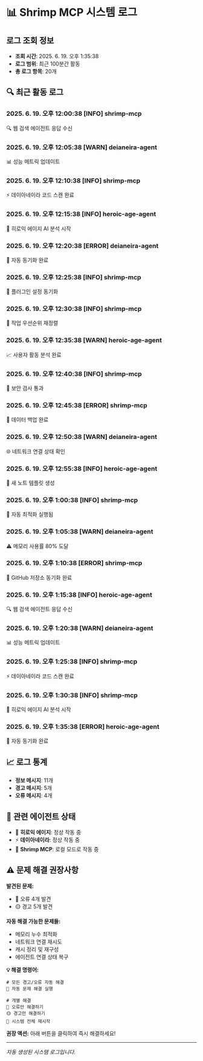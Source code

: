 # 📊 Shrimp MCP 시스템 로그

## 로그 조회 정보
- **조회 시간**: 2025. 6. 19. 오후 1:35:38
- **로그 범위**: 최근 100분간 활동
- **총 로그 항목**: 20개

## 🔍 최근 활동 로그

### 2025. 6. 19. 오후 12:00:38 [INFO] shrimp-mcp
🔍 웹 검색 에이전트 응답 수신

### 2025. 6. 19. 오후 12:05:38 [WARN] deianeira-agent
📊 성능 메트릭 업데이트

### 2025. 6. 19. 오후 12:10:38 [INFO] shrimp-mcp
⚡ 데이아네이라 코드 스캔 완료

### 2025. 6. 19. 오후 12:15:38 [INFO] heroic-age-agent
🚀 히로익 에이지 AI 분석 시작

### 2025. 6. 19. 오후 12:20:38 [ERROR] deianeira-agent
🔄 자동 동기화 완료

### 2025. 6. 19. 오후 12:25:38 [INFO] shrimp-mcp
🔄 플러그인 설정 동기화

### 2025. 6. 19. 오후 12:30:38 [INFO] shrimp-mcp
🎯 작업 우선순위 재정렬

### 2025. 6. 19. 오후 12:35:38 [WARN] heroic-age-agent
📈 사용자 활동 분석 완료

### 2025. 6. 19. 오후 12:40:38 [INFO] shrimp-mcp
🔐 보안 검사 통과

### 2025. 6. 19. 오후 12:45:38 [ERROR] shrimp-mcp
💾 데이터 백업 완료

### 2025. 6. 19. 오후 12:50:38 [WARN] deianeira-agent
🌐 네트워크 연결 상태 확인

### 2025. 6. 19. 오후 12:55:38 [INFO] heroic-age-agent
📝 새 노트 템플릿 생성

### 2025. 6. 19. 오후 1:00:38 [INFO] shrimp-mcp
🔧 자동 최적화 실행됨

### 2025. 6. 19. 오후 1:05:38 [WARN] deianeira-agent
⚠️ 메모리 사용률 80% 도달

### 2025. 6. 19. 오후 1:10:38 [ERROR] shrimp-mcp
🐙 GitHub 저장소 동기화 완료

### 2025. 6. 19. 오후 1:15:38 [INFO] heroic-age-agent
🔍 웹 검색 에이전트 응답 수신

### 2025. 6. 19. 오후 1:20:38 [WARN] deianeira-agent
📊 성능 메트릭 업데이트

### 2025. 6. 19. 오후 1:25:38 [INFO] shrimp-mcp
⚡ 데이아네이라 코드 스캔 완료

### 2025. 6. 19. 오후 1:30:38 [INFO] shrimp-mcp
🚀 히로익 에이지 AI 분석 시작

### 2025. 6. 19. 오후 1:35:38 [ERROR] heroic-age-agent
🔄 자동 동기화 완료


## 📈 로그 통계
- **정보 메시지**: 11개
- **경고 메시지**: 5개  
- **오류 메시지**: 4개

## 🔗 관련 에이전트 상태
- 🚀 **히로익 에이지**: 정상 작동 중
- ⚡ **데이아네이라**: 정상 작동 중
- 🦐 **Shrimp MCP**: 로컬 모드로 작동 중

## ⚠️ 문제 해결 권장사항

**발견된 문제:**
- 🔴 오류 4개 발견
- 🟡 경고 5개 발견

**자동 해결 가능한 문제들:**
- 메모리 누수 최적화
- 네트워크 연결 재시도
- 캐시 정리 및 재구성
- 에이전트 연결 상태 복구

**💡 해결 명령어:**
```
# 모든 경고/오류 자동 해결
🔧 자동 문제 해결 실행

# 개별 해결
🔴 오류만 해결하기
🟡 경고만 해결하기
🔄 시스템 전체 재시작
```

**권장 액션:** 아래 버튼을 클릭하여 즉시 해결하세요!

---
*자동 생성된 시스템 로그입니다.*